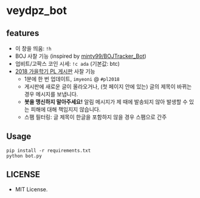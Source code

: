 # veydpz_bot

## features
- 이 창을 띄움: `!h`
- BOJ 사찰 기능 (inspired by [minty99/BOJTracker_Bot](https://github.com/minty99/BOJTracker_Bot))
- 업비트/고팍스 코인 시세: `!c ada` (기본값: btc)
- [2018 가을학기 PL 게시판](https://ropas.snu.ac.kr/phpbb/viewforum.php?f=47) 사찰 기능
  - 1분에 한 번 업데이트, `imyeoni` @ `#pl2018`
  - 게시판에 새로운 글이 올라오거나, (첫 페이지 안에 있는) 글의 제목이 바뀌는 경우 메시지를 보냅니다.
  - **봇을 맹신하지 말아주세요!** 알림 메시지가 제 때에 발송되지 않아 발생할 수 있는 피해에 대해 책임지지 않습니다.
  - 스팸 필터링: 글 제목이 한글을 포함하지 않을 경우 스팸으로 간주

## Usage
```
pip install -r requirements.txt
python bot.py
```

## LICENSE
- MIT License.
